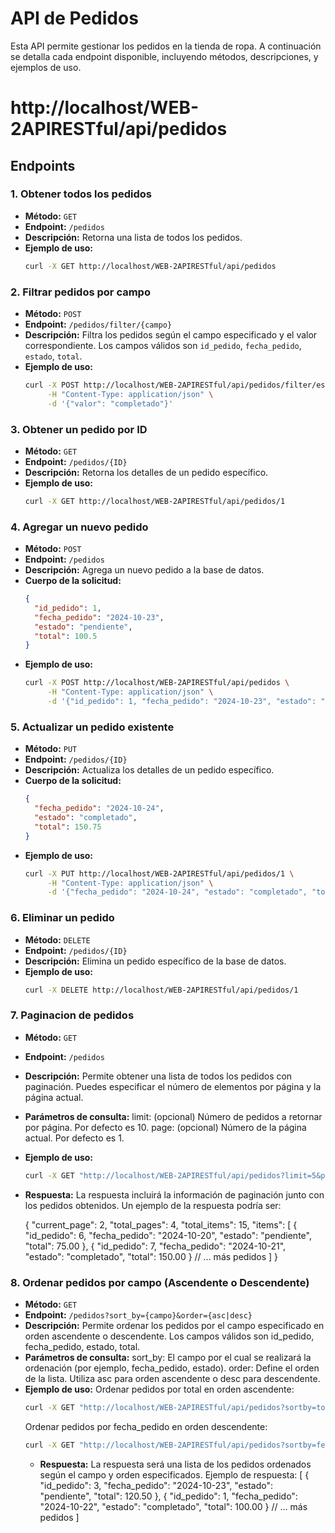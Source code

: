# API de Pedidos

Esta API permite gestionar los pedidos en la tienda de ropa. A continuación se detalla cada endpoint disponible, incluyendo métodos, descripciones, y ejemplos de uso.

# http://localhost/WEB-2APIRESTful/api/pedidos

## Endpoints

### 1. Obtener todos los pedidos

- **Método:** `GET`
- **Endpoint:** `/pedidos`
- **Descripción:** Retorna una lista de todos los pedidos.
- **Ejemplo de uso:**
  ```bash
  curl -X GET http://localhost/WEB-2APIRESTful/api/pedidos
  ```

### 2. Filtrar pedidos por campo

- **Método:** `POST`
- **Endpoint:** `/pedidos/filter/{campo}`
- **Descripción:** Filtra los pedidos según el campo especificado y el valor correspondiente. Los campos válidos son `id_pedido`, `fecha_pedido`, `estado`, `total`.
- **Ejemplo de uso:**
  ```bash
  curl -X POST http://localhost/WEB-2APIRESTful/api/pedidos/filter/estado \
       -H "Content-Type: application/json" \
       -d '{"valor": "completado"}'
  ```

### 3. Obtener un pedido por ID

- **Método:** `GET`
- **Endpoint:** `/pedidos/{ID}`
- **Descripción:** Retorna los detalles de un pedido específico.
- **Ejemplo de uso:**
  ```bash
  curl -X GET http://localhost/WEB-2APIRESTful/api/pedidos/1
  ```

### 4. Agregar un nuevo pedido

- **Método:** `POST`
- **Endpoint:** `/pedidos`
- **Descripción:** Agrega un nuevo pedido a la base de datos.
- **Cuerpo de la solicitud:**
  ```json
  {
    "id_pedido": 1,
    "fecha_pedido": "2024-10-23",
    "estado": "pendiente",
    "total": 100.5
  }
  ```
- **Ejemplo de uso:**
  ```bash
  curl -X POST http://localhost/WEB-2APIRESTful/api/pedidos \
       -H "Content-Type: application/json" \
       -d '{"id_pedido": 1, "fecha_pedido": "2024-10-23", "estado": "pendiente", "total": 100.50}'
  ```

### 5. Actualizar un pedido existente

- **Método:** `PUT`
- **Endpoint:** `/pedidos/{ID}`
- **Descripción:** Actualiza los detalles de un pedido específico.
- **Cuerpo de la solicitud:**
  ```json
  {
    "fecha_pedido": "2024-10-24",
    "estado": "completado",
    "total": 150.75
  }
  ```
- **Ejemplo de uso:**
  ```bash
  curl -X PUT http://localhost/WEB-2APIRESTful/api/pedidos/1 \
       -H "Content-Type: application/json" \
       -d '{"fecha_pedido": "2024-10-24", "estado": "completado", "total": 150.75}'
  ```

### 6. Eliminar un pedido

- **Método:** `DELETE`
- **Endpoint:** `/pedidos/{ID}`
- **Descripción:** Elimina un pedido específico de la base de datos.
- **Ejemplo de uso:**
  ```bash
  curl -X DELETE http://localhost/WEB-2APIRESTful/api/pedidos/1
  ```

### 7. Paginacion de pedidos

- **Método:** `GET`
- **Endpoint:** `/pedidos`
- **Descripción:** Permite obtener una lista de todos los pedidos con paginación. Puedes especificar el número de elementos por página y la página actual.
- **Parámetros de consulta:**
  limit: (opcional) Número de pedidos a retornar por página. Por defecto es 10.
  page: (opcional) Número de la página actual. Por defecto es 1.
- **Ejemplo de uso:**
  ```bash
  curl -X GET "http://localhost/WEB-2APIRESTful/api/pedidos?limit=5&page=2"
  ```
- **Respuesta:**
  La respuesta incluirá la información de paginación junto con los pedidos obtenidos. Un ejemplo de la respuesta podría ser:

  {
  "current_page": 2,
  "total_pages": 4,
  "total_items": 15,
  "items": [
  {
  "id_pedido": 6,
  "fecha_pedido": "2024-10-20",
  "estado": "pendiente",
  "total": 75.00
  },
  {
  "id_pedido": 7,
  "fecha_pedido": "2024-10-21",
  "estado": "completado",
  "total": 150.00
  }
  // ... más pedidos
  ]
  }

### 8. Ordenar pedidos por campo (Ascendente o Descendente)

- **Método:** `GET`
- **Endpoint:** `/pedidos?sort_by={campo}&order={asc|desc}`
- **Descripción:** Permite ordenar los pedidos por el campo especificado en orden ascendente o descendente. Los campos válidos son id_pedido, fecha_pedido, estado, total.
- **Parámetros de consulta:**
  sort_by: El campo por el cual se realizará la ordenación (por ejemplo, fecha_pedido, estado).
  order: Define el orden de la lista. Utiliza asc para orden ascendente o desc para descendente.
- **Ejemplo de uso:**
  Ordenar pedidos por total en orden ascendente:
  ```bash
  curl -X GET "http://localhost/WEB-2APIRESTful/api/pedidos?sortby=total&order=asc"
  ```
  Ordenar pedidos por fecha_pedido en orden descendente:
  ```bash
  curl -X GET "http://localhost/WEB-2APIRESTful/api/pedidos?sortby=fecha_pedido&order=desc"
  ```
  - **Respuesta:**
    La respuesta será una lista de los pedidos ordenados según el campo y orden especificados. Ejemplo de respuesta:
    [
    {
    "id_pedido": 3,
    "fecha_pedido": "2024-10-23",
    "estado": "pendiente",
    "total": 120.50
    },
    {
    "id_pedido": 1,
    "fecha_pedido": "2024-10-22",
    "estado": "completado",
    "total": 100.00
    }
    // ... más pedidos
    ]

